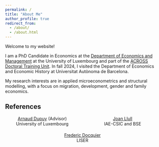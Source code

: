 ```yaml
---
permalink: /
title: "About Me"
author_profile: true
redirect_from: 
  - /about/
  - /about.html
---
```


Welcome to my website! 

I am a PhD Candidate in Economics at the [Department of Economics and Management](https://www.uni.lu/fdef-en/research-departments/department-of-economics-and-management/) at the University of Luxembourg and part of the [ACROSS Doctoral Training Unit](https://across.liser.lu/). In fall 2024, I visited the Department of Economics and Economic History at Universitat Autònoma de Barcelona. 

My research interests are in applied microeconometrics and structural modelling, with a focus on migration, development, gender and family economics. 

## References

<div style="display: flex; justify-content: space-between; text-align: center; flex-wrap: wrap; gap: 20px;">

  <div style="flex: 1; min-width: 200px;">
    <a href="https://sites.google.com/site/arnauddupuyweb/home" target="_blank" rel="noopener">Arnaud Dupuy</a> (Advisor)<br>
    University of Luxembourg<br>
  </div>

  <div style="flex: 1; min-width: 200px;">
    <a href="https://joanllull.github.io/" target="_blank" rel="noopener">Joan Llull</a><br>
    IAE-CSIC and BSE<br>
  </div>

  <div style="flex: 1; min-width: 200px;">
    <a href="https://sites.google.com/view/fredericdocquier/home" target="_blank" rel="noopener">Frederic Docquier</a><br>
    LISER<br>
  </div>

</div>



